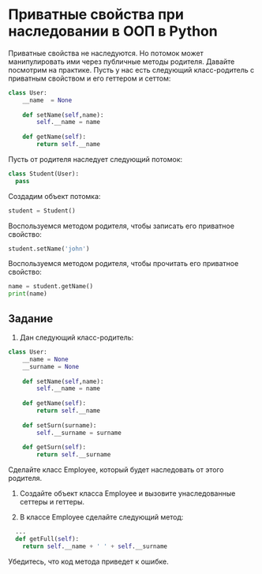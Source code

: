 
# Приватные свойства при наследовании в ООП в Python

Приватные свойства не наследуются. Но потомок может манипулировать ими через публичные методы родителя. Давайте посмотрим на практике. Пусть у нас есть следующий класс-родитель с приватным свойством и его геттером и сеттом:
```py
class User:
	__name  = None
	
	def setName(self,name):
		self.__name = name 
	
	def getName(self):
		return self.__name 
```

Пусть от родителя наследует следующий потомок:
```py
class Student(User):
  pass
```

Создадим объект потомка:
```py
student = Student()
```

Воспользуемся методом родителя, чтобы записать его приватное свойство:
```py
student.setName('john') 
```

Воспользуемся методом родителя, чтобы прочитать его приватное свойство:
```py
name = student.getName() 
print(name) 
```

## Задание

1. Дан следующий класс-родитель:
```py
class User:
	__name = None
	__surname = None
	
	def setName(self,name):
		self.__name = name 
	
	def getName(self):
		return self.__name 
	
	def setSurn(surname):
		self.__surname = surname 
	
	def getSurn(self):
		return self.__surname 
```


Сделайте класс Employee, который будет наследовать от этого родителя.

1. Создайте объект класса Employee и вызовите унаследованные сеттеры и геттеры.

2. В классе Employee сделайте следующий метод:
```py
  ...
  def getFull(self):
	return self.__name + ' ' + self.__surname 
```

Убедитесь, что код метода приведет к ошибке.


